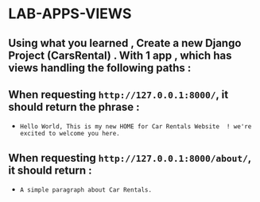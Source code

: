 # LAB-APPS-VIEWS

## Using what you learned , Create a new Django Project (CarsRental) . With 1 app , which has  views handling the following paths : 

## When requesting `http://127.0.0.1:8000/`, it should return the phrase :
- `Hello World, This is my new HOME for Car Rentals Website  ! we're excited to welcome you here.`

## When requesting `http://127.0.0.1:8000/about/`, it should return  :
- `A simple paragraph about Car Rentals. `
